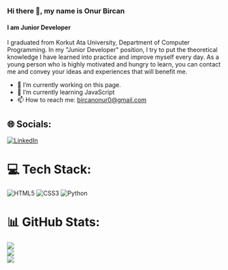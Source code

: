 ### Hi there 👋, my name is Onur Bircan
#### I am Junior Developer
I graduated from Korkut Ata University, Department of Computer Programming. In my "Junior Developer" position, I try to put the theoretical knowledge I have learned into practice and improve myself every day.
As a young person who is highly motivated and hungry to learn, you can contact me and convey your ideas and experiences that will benefit me.
- 🔭 I’m currently working on this page. 
- 🌱 I’m currently learning JavaScript 
- 📫 How to reach me: bircanonur0@gmail.com 

## 🌐 Socials:
[![LinkedIn](https://img.shields.io/badge/LinkedIn-%230077B5.svg?logo=linkedin&logoColor=white)](https://linkedin.com/in/onurbircan-) 

# 💻 Tech Stack:
![HTML5](https://img.shields.io/badge/html5-%23E34F26.svg?style=for-the-badge&logo=html5&logoColor=white) ![CSS3](https://img.shields.io/badge/css3-%231572B6.svg?style=for-the-badge&logo=css3&logoColor=white) ![Python](https://img.shields.io/badge/python-3670A0?style=for-the-badge&logo=python&logoColor=ffdd54) 
# 📊 GitHub Stats:
![](https://github-readme-stats.vercel.app/api?username=onurcanbircan&theme=blue-green&hide_border=false&include_all_commits=false&count_private=false)<br/>
![](https://github-readme-streak-stats.herokuapp.com/?user=onurcanbircan&theme=blue-green&hide_border=false)<br/>
![](https://github-readme-stats.vercel.app/api/top-langs/?username=onurcanbircan&theme=blue-green&hide_border=false&include_all_commits=false&count_private=false&layout=compact)
